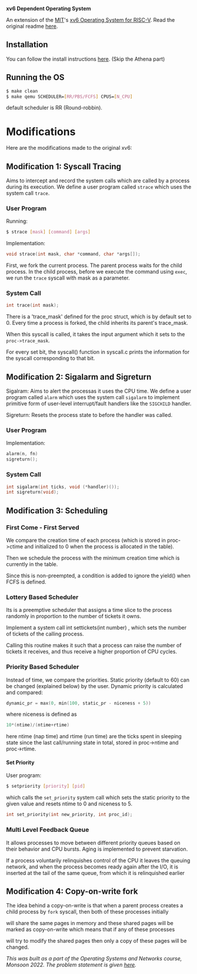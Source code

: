 **xv6 Dependent Operating System**

An extension of the [MIT](https://github.com/mit-pdos)'s [xv6 Operating System for RISC-V](https://github.com/mit-pdos/xv6-riscv). Read the original readme [here](README).

## Installation

You can follow the install instructions [here](https://pdos.csail.mit.edu/6.S081/2020/tools.html). (Skip the Athena part)

## Running the OS

```sh
$ make clean
$ make qemu SCHEDULER=[RR/PBS/FCFS] CPUS=[N_CPU]
```

default scheduler is RR (Round-robbin).

# Modifications

Here are the modifications made to the original xv6:

## Modification 1: Syscall Tracing

Aims to intercept and record the system calls which are called by a process during its execution. We define a user program called `strace` which uses the system call `trace`.

### User Program

Running:
```sh
$ strace [mask] [command] [args]
```

Implementation:
```c
void strace(int mask, char *command, char *args[]);
```

First, we fork the current process. The parent process waits for the child process. In the child process, before we execute the command using `exec`, we run the `trace` syscall with mask as a parameter.

### System Call

```c
int trace(int mask);
```

There is a 'trace_mask' defined for the proc struct, which is by default set to 0. Every time a process is forked, the child inherits its parent's trace_mask.

When this syscall is called, it takes the input argument which it sets to the `proc->trace_mask`.

For every set bit, the syscall() function in syscall.c prints the information for the syscall corresponding to that bit.

## Modification 2: Sigalarm and Sigreturn 
Sigalram: Aims to alert the processas it uses the CPU time. We define a user program called `alarm` which uses the system call `sigalarm` to implement 
primitive form of user-level interrupt/fault handlers like the `SIGCHILD` handler.

Sigreturn: Resets the process state to before the handler was called.

### User Program

Implementation:
```c
alarm(n, fn)
sigreturn();
```

### System Call

```c
int sigalarm(int ticks, void (*handler)());
int sigreturn(void);
```

## Modification 3: Scheduling

### First Come - First Served

We compare the creation time of each process (which is stored in proc->ctime and initialized to 0 when the process is allocated in the table).

Then we schedule the process with the minimum creation time which is currently in the table.

Since this is non-preempted, a condition is added to ignore the yield() when FCFS is defined.

### Lottery Based Scheduler

Its is a preemptive scheduler that assigns a time slice to the process randomly in proportion to the number of tickets it owns. 

Implement a system call int settickets(int number) , which sets the number of tickets of the calling process.

Calling this routine makes it such that a process can raise the number of tickets it receives, and thus receive a higher proportion of CPU cycles.

### Priority Based Scheduler

Instead of time, we compare the priorities. Static priority (default to 60) can be changed (explained below) by the user. Dynamic priority is calculated and compared:

```c
dynamic_pr = max(0, min(100, static_pr - niceness + 5))
```

where niceness is defined as
```c
10*(ntime)/(ntime+rtime)
```

here ntime (nap time) and rtime (run time) are the ticks spent in sleeping state since the last call/running state in total, stored in proc->ntime and proc->rtime.

#### Set Priority

User program:
```sh
$ setpriority [priority] [pid]
```

which calls the `set_priority` system call which sets the static priority to the given value and resets ntime to 0 and niceness to 5.

```c
int set_priority(int new_priority, int proc_id);
```

### Multi Level Feedback Queue

It allows processes to move between different priority queues based on their behavior and CPU bursts. Aging is implemented to prevent starvation.

If a process voluntarily relinquishes control of the CPU it leaves the queuing network, and when the process becomes ready again after the I/O, it is
inserted at the tail of the same queue, from which it is relinquished earlier

## Modification 4: Copy-on-write fork

The idea behind a copy-on-write is that when a parent process creates a child process by `fork` syscall, then both of these processes initially 

will share the same pages in memory and these shared pages will be marked as copy-on-write which means that if any of these processes

will try to modify  the shared pages then only a copy of these pages will be changed.

*This was built as a part of the Operating Systems and Networks course, Monsoon 2022. The problem statement is given [here](Assignment/xv6.pdf).*

